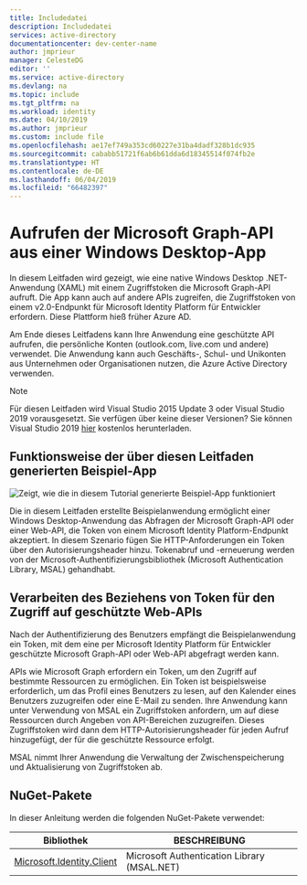```yaml
---
title: Includedatei
description: Includedatei
services: active-directory
documentationcenter: dev-center-name
author: jmprieur
manager: CelesteDG
editor: ''
ms.service: active-directory
ms.devlang: na
ms.topic: include
ms.tgt_pltfrm: na
ms.workload: identity
ms.date: 04/10/2019
ms.author: jmprieur
ms.custom: include file
ms.openlocfilehash: ae17ef749a353cd60227e31ba4dadf328b1dc935
ms.sourcegitcommit: cababb51721f6ab6b61dda6d18345514f074fb2e
ms.translationtype: HT
ms.contentlocale: de-DE
ms.lasthandoff: 06/04/2019
ms.locfileid: "66482397"
---
```

# <a name="call-the-microsoft-graph-api-from-a-windows-desktop-app"></a>Aufrufen der Microsoft Graph-API aus einer Windows Desktop-App

In diesem Leitfaden wird gezeigt, wie eine native Windows Desktop .NET-Anwendung (XAML) mit einem Zugriffstoken die Microsoft Graph-API aufruft. Die App kann auch auf andere APIs zugreifen, die Zugriffstoken von einem v2.0-Endpunkt für Microsoft Identity Platform für Entwickler erfordern. Diese Plattform hieß früher Azure AD.

Am Ende dieses Leitfadens kann Ihre Anwendung eine geschützte API aufrufen, die persönliche Konten (outlook.com, live.com und andere) verwendet. Die Anwendung kann auch Geschäfts-, Schul- und Unikonten aus Unternehmen oder Organisationen nutzen, die Azure Active Directory verwenden.  

> [!NOTE]
> Für diesen Leitfaden wird Visual Studio 2015 Update 3 oder Visual Studio 2019 vorausgesetzt. Sie verfügen über keine dieser Versionen? Sie können Visual Studio 2019 [hier](https://www.visualstudio.com/downloads/) kostenlos herunterladen.

## <a name="how-the-sample-app-generated-by-this-guide-works"></a>Funktionsweise der über diesen Leitfaden generierten Beispiel-App

![Zeigt, wie die in diesem Tutorial generierte Beispiel-App funktioniert](./media/active-directory-develop-guidedsetup-windesktop-intro/windesktophowitworks.svg)

Die in diesem Leitfaden erstellte Beispielanwendung ermöglicht einer Windows Desktop-Anwendung das Abfragen der Microsoft Graph-API oder einer Web-API, die Token von einem Microsoft Identity Platform-Endpunkt akzeptiert. In diesem Szenario fügen Sie HTTP-Anforderungen ein Token über den Autorisierungsheader hinzu. Tokenabruf und -erneuerung werden von der Microsoft-Authentifizierungsbibliothek (Microsoft Authentication Library, MSAL) gehandhabt.

## <a name="handling-token-acquisition-for-accessing-protected-web-apis"></a>Verarbeiten des Beziehens von Token für den Zugriff auf geschützte Web-APIs

Nach der Authentifizierung des Benutzers empfängt die Beispielanwendung ein Token, mit dem eine per Microsoft Identity Platform für Entwickler geschützte Microsoft Graph-API oder Web-API abgefragt werden kann.

APIs wie Microsoft Graph erfordern ein Token, um den Zugriff auf bestimmte Ressourcen zu ermöglichen. Ein Token ist beispielsweise erforderlich, um das Profil eines Benutzers zu lesen, auf den Kalender eines Benutzers zuzugreifen oder eine E-Mail zu senden. Ihre Anwendung kann unter Verwendung von MSAL ein Zugriffstoken anfordern, um auf diese Ressourcen durch Angeben von API-Bereichen zuzugreifen. Dieses Zugriffstoken wird dann dem HTTP-Autorisierungsheader für jeden Aufruf hinzugefügt, der für die geschützte Ressource erfolgt.

MSAL nimmt Ihrer Anwendung die Verwaltung der Zwischenspeicherung und Aktualisierung von Zugriffstoken ab.

## <a name="nuget-packages"></a>NuGet-Pakete

In dieser Anleitung werden die folgenden NuGet-Pakete verwendet:

|Bibliothek|BESCHREIBUNG|
|---|---|
|[Microsoft.Identity.Client](https://www.nuget.org/packages/Microsoft.Identity.Client)|Microsoft Authentication Library (MSAL.NET)|
